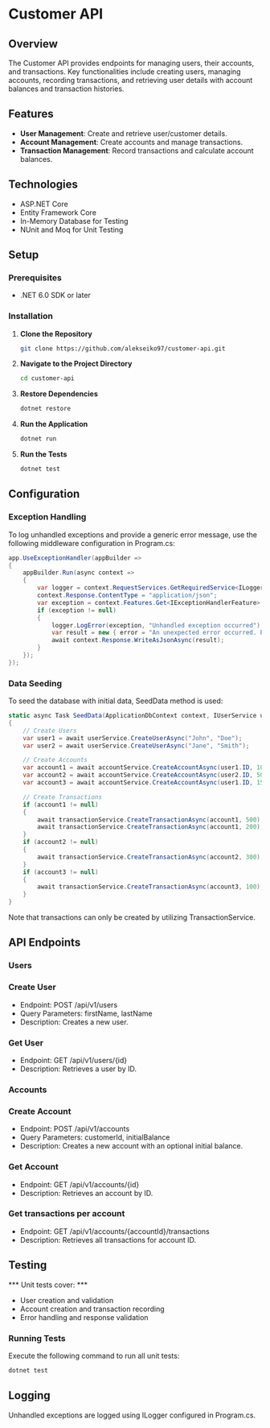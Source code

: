 # Customer API

## Overview

The Customer API provides endpoints for managing users, their accounts, and transactions. Key functionalities include creating users, managing accounts, recording transactions, and retrieving user details with account balances and transaction histories.

## Features

- **User Management**: Create and retrieve user/customer details.
- **Account Management**: Create accounts and manage transactions.
- **Transaction Management**: Record transactions and calculate account balances.

## Technologies

- ASP.NET Core
- Entity Framework Core
- In-Memory Database for Testing
- NUnit and Moq for Unit Testing

## Setup

### Prerequisites

- .NET 6.0 SDK or later

### Installation

1. **Clone the Repository**
   ```bash
   git clone https://github.com/alekseiko97/customer-api.git

2. **Navigate to the Project Directory**
    ```bash
    cd customer-api
    ```
3. **Restore Dependencies**
    ```bash
    dotnet restore
    ```
4. **Run the Application**
    ```bash
    dotnet run
    ```
5. **Run the Tests**
    ```bash
    dotnet test
    ```

## Configuration

### Exception Handling 

To log unhandled exceptions and provide a generic error message, use the following middleware configuration in Program.cs:

```csharp
app.UseExceptionHandler(appBuilder =>
{
    appBuilder.Run(async context =>
    {
        var logger = context.RequestServices.GetRequiredService<ILogger<Program>>();
        context.Response.ContentType = "application/json";
        var exception = context.Features.Get<IExceptionHandlerFeature>()?.Error;
        if (exception != null)
        {
            logger.LogError(exception, "Unhandled exception occurred");
            var result = new { error = "An unexpected error occurred. Please try again later." };
            await context.Response.WriteAsJsonAsync(result);
        }
    });
});
```

### Data Seeding
To seed the database with initial data, SeedData method is used:

```csharp
static async Task SeedData(ApplicationDbContext context, IUserService userService, IAccountService accountService, ITransactionService transactionService)
{
    // Create Users
    var user1 = await userService.CreateUserAsync("John", "Doe");
    var user2 = await userService.CreateUserAsync("Jane", "Smith");

    // Create Accounts
    var account1 = await accountService.CreateAccountAsync(user1.ID, 1000);
    var account2 = await accountService.CreateAccountAsync(user2.ID, 500);
    var account3 = await accountService.CreateAccountAsync(user1.ID, 1500);

    // Create Transactions
    if (account1 != null)
    {
        await transactionService.CreateTransactionAsync(account1, 500);
        await transactionService.CreateTransactionAsync(account1, 200);
    }
    if (account2 != null)
    {
        await transactionService.CreateTransactionAsync(account2, 300);
    }
    if (account3 != null)
    {
        await transactionService.CreateTransactionAsync(account3, 100);
    }
}
```

Note that transactions can only be created by utilizing TransactionService.

## API Endpoints

### Users
### Create User
- Endpoint: POST /api/v1/users
- Query Parameters: firstName, lastName
- Description: Creates a new user.

### Get User
- Endpoint: GET /api/v1/users/{id}
- Description: Retrieves a user by ID.

### Accounts
### Create Account
- Endpoint: POST /api/v1/accounts
- Query Parameters: customerId, initialBalance
- Description: Creates a new account with an optional initial balance.

### Get Account
- Endpoint: GET /api/v1/accounts/{id}
- Description: Retrieves an account by ID.

### Get transactions per account
- Endpoint: GET /api/v1/accounts/{accountId}/transactions
- Description: Retrieves all transactions for account ID.

## Testing

*** Unit tests cover: ***
- User creation and validation
- Account creation and transaction recording
- Error handling and response validation

### Running Tests
Execute the following command to run all unit tests:

```bash
dotnet test
```
## Logging
Unhandled exceptions are logged using ILogger configured in Program.cs.